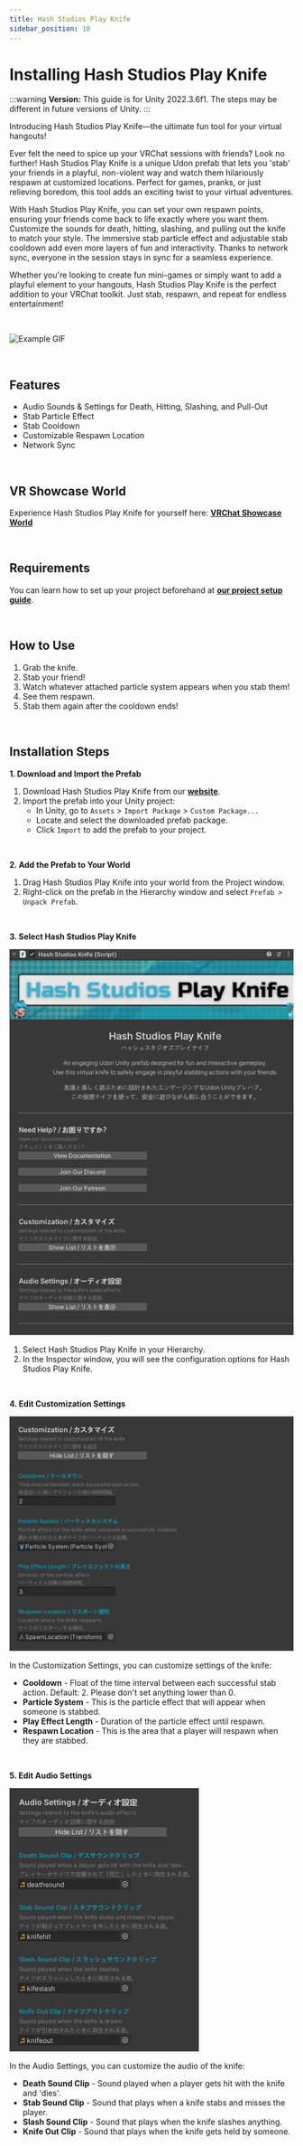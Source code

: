 ```yaml
---
title: Hash Studios Play Knife
sidebar_position: 10
---
```


# Installing Hash Studios Play Knife

:::warning
**Version:** This guide is for Unity 2022.3.6f1. The steps may be different in future versions of Unity.
:::

Introducing Hash Studios Play Knife—the ultimate fun tool for your virtual hangouts!

Ever felt the need to spice up your VRChat sessions with friends? Look no further! Hash Studios Play Knife is a unique Udon prefab that lets you 'stab' your friends in a playful, non-violent way and watch them hilariously respawn at customized locations. Perfect for games, pranks, or just relieving boredom, this tool adds an exciting twist to your virtual adventures.

With Hash Studios Play Knife, you can set your own respawn points, ensuring your friends come back to life exactly where you want them. Customize the sounds for death, hitting, slashing, and pulling out the knife to match your style. The immersive stab particle effect and adjustable stab cooldown add even more layers of fun and interactivity. Thanks to network sync, everyone in the session stays in sync for a seamless experience.

Whether you're looking to create fun mini-games or simply want to add a playful element to your hangouts, Hash Studios Play Knife is the perfect addition to your VRChat toolkit. Just stab, respawn, and repeat for endless entertainment!

<br/>

![Example GIF](/img/productshowcases/knifestab.gif)

<br/>

## Features

- Audio Sounds & Settings for Death, Hitting, Slashing, and Pull-Out
- Stab Particle Effect
- Stab Cooldown
- Customizable Respawn Location
- Network Sync

<br/>

## VR Showcase World

Experience Hash Studios Play Knife for yourself here: **[VRChat Showcase World](https://vrchat.com/home/world/wrld_dc42303d-1d51-4abd-b4eb-0377d110144d)**

<br/>

## Requirements

You can learn how to set up your project beforehand at **[our project setup guide](/docs/general-concepts/settingupudon)**.

<br/>

## How to Use

1. Grab the knife.
2. Stab your friend!
3. Watch whatever attached particle system appears when you stab them!
4. See them respawn.
5. Stab them again after the cooldown ends!

<br/>

## Installation Steps

**1. Download and Import the Prefab**

1. Download Hash Studios Play Knife from our **[website](https://hashstudiosllc.com/hashstudiosplayknife)**.
2. Import the prefab into your Unity project:
   - In Unity, go to `Assets` > `Import Package` > `Custom Package...`
   - Locate and select the downloaded prefab package.
   - Click `Import` to add the prefab to your project.

<br/>

**2. Add the Prefab to Your World**

1. Drag Hash Studios Play Knife into your world from the Project window.
2. Right-click on the prefab in the Hierarchy window and select `Prefab > Unpack Prefab`.

<br/>

**3. Select Hash Studios Play Knife**

![Example GIF](/img/producteditors/nb-HSplayknife-main.png)

1. Select Hash Studios Play Knife in your Hierarchy.
2. In the Inspector window, you will see the configuration options for Hash Studios Play Knife.

<br/>

**4. Edit Customization Settings**

![Example GIF](/img/producteditors/nb-HSplayknife-customizationknife.png)

In the Customization Settings, you can customize settings of the knife:

- **Cooldown** - Float of the time interval between each successful stab action. Default: 2. Please don't set anything lower than 0.
- **Particle System** - This is the particle effect that will appear when someone is stabbed.
- **Play Effect Length** - Duration of the particle effect until respawn.
- **Respawn Location** - This is the area that a player will respawn when they are stabbed.

<br/>

**5. Edit Audio Settings**

![Example GIF](/img/producteditors/nb-HSplayknife-audio.png)

In the Audio Settings, you can customize the audio of the knife:

- **Death Sound Clip** - Sound played when a player gets hit with the knife and 'dies'.
- **Stab Sound Clip** - Sound that plays when a knife stabs and misses the player.
- **Slash Sound Clip** - Sound that plays when the knife slashes anything.
- **Knife Out Clip** - Sound that plays when the knife gets held by someone.

<br/>
